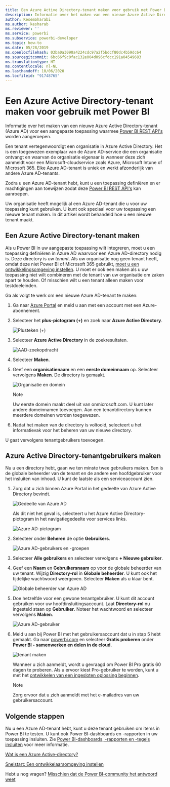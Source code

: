 ```yaml
---
title: Een Azure Active Directory-tenant maken voor gebruik met Power BI
description: Informatie over het maken van een nieuwe Azure Active Directory-tenant (Azure AD) voor een aangepaste toepassing waarmee Power BI REST API's worden aangeroepen.
author: KesemSharabi
ms.author: kesharab
ms.reviewer: ''
ms.service: powerbi
ms.subservice: powerbi-developer
ms.topic: how-to
ms.date: 05/28/2019
ms.openlocfilehash: 03ba0a3090a4224cdc97a2f5bdcf80dc4b59dc64
ms.sourcegitcommit: 6bc66f9c0fac132e004d096cfdcc191a04549683
ms.translationtype: HT
ms.contentlocale: nl-NL
ms.lasthandoff: 10/06/2020
ms.locfileid: "91748765"
---
```

# <a name="create-an-azure-active-directory-tenant-to-use-with-power-bi"></a>Een Azure Active Directory-tenant maken voor gebruik met Power BI

Informatie over het maken van een nieuwe Azure Active Directory-tenant (Azure AD) voor een aangepaste toepassing waarmee [Power BI REST API's](../automation/rest-api-reference.md) worden aangeroepen.

Een tenant vertegenwoordigt een organisatie in Azure Active Directory. Het is een toegewezen exemplaar van de Azure AD-service die een organisatie ontvangt en waarvan de organisatie eigenaar is wanneer deze zich aanmeldt voor een Microsoft-cloudservice zoals Azure, Microsoft Intune of Microsoft 365. Elke Azure AD-tenant is uniek en werkt afzonderlijk van andere Azure AD-tenants.

Zodra u een Azure AD-tenant hebt, kunt u een toepassing definiëren en er machtigingen aan toewijzen zodat deze [Power BI REST API's](../automation/rest-api-reference.md) kan aanroepen.

Uw organisatie heeft mogelijk al een Azure AD-tenant die u voor uw toepassing kunt gebruiken. U kunt ook speciaal voor uw toepassing een nieuwe tenant maken. In dit artikel wordt behandeld hoe u een nieuwe tenant maakt.

## <a name="create-an-azure-active-directory-tenant"></a>Een Azure Active Directory-tenant maken

Als u Power BI in uw aangepaste toepassing wilt integreren, moet u een toepassing definiëren in Azure AD waarvoor een Azure AD-directory nodig is. Deze directory is uw *tenant*. Als uw organisatie nog geen tenant heeft, omdat deze niet Power BI of Microsoft 365 gebruikt, [moet u een ontwikkelingsomgeving instellen](/azure/active-directory/develop/active-directory-howto-tenant). U moet er ook een maken als u uw toepassing niet wilt combineren met de tenant van uw organisatie om zaken apart te houden. Of misschien wilt u een tenant alleen maken voor testdoeleinden.

Ga als volgt te werk om een nieuwe Azure AD-tenant te maken:

1. Ga naar [Azure Portal](https://portal.azure.com) en meld u aan met een account met een Azure-abonnement.

2. Selecteer het **plus-pictogram (+)** en zoek naar **Azure Active Directory**.

    ![Plusteken (+)](media/create-an-azure-active-directory-tenant/new-directory.png)

3. Selecteer **Azure Active Directory** in de zoekresultaten.

    ![AAD-zoekopdracht](media/create-an-azure-active-directory-tenant/new-directory2.png)

4. Selecteer **Maken**.

5. Geef een **organisatienaam** en een **eerste domeinnaam** op. Selecteer vervolgens **Maken**. De directory is gemaakt.

    ![Organisatie en domein](media/create-an-azure-active-directory-tenant/organization-and-domain.png)

   > [!NOTE]
   > Uw eerste domein maakt deel uit van onmicrosoft.com. U kunt later andere domeinnamen toevoegen. Aan een tenantdirectory kunnen meerdere domeinen worden toegewezen.

6. Nadat het maken van de directory is voltooid, selecteert u het informatievak voor het beheren van uw nieuwe directory.

U gaat vervolgens tenantgebruikers toevoegen.

## <a name="create-azure-active-directory-tenant-users"></a>Azure Active Directory-tenantgebruikers maken

Nu u een directory hebt, gaan we ten minste twee gebruikers maken. Een is de globale beheerder van de tenant en de andere een hoofdgebruiker voor het insluiten van inhoud. U kunt de laatste als een serviceaccount zien.

1. Zorg dat u zich binnen Azure Portal in het gedeelte van Azure Active Directory bevindt.

    ![Gedeelte van Azure AD](media/create-an-azure-active-directory-tenant/aad-flyout.png)

    Als dit niet het geval is, selecteert u het Azure Active Directory-pictogram in het navigatiegedeelte voor services links.

    ![Azure AD-pictogram](media/create-an-azure-active-directory-tenant/aad-service.png)

2. Selecteer onder **Beheren** de optie **Gebruikers**.

    ![Azure AD-gebruikers en -groepen](media/create-an-azure-active-directory-tenant/users-and-groups.png)

3. Selecteer **Alle gebruikers** en selecteer vervolgens **+ Nieuwe gebruiker**.

4. Geef een **Naam** en **Gebruikersnaam** op voor de globale beheerder van uw tenant. Wijzig **Directory-rol** in **Globale beheerder**. U kunt ook het tijdelijke wachtwoord weergeven. Selecteer **Maken** als u klaar bent.

    ![Globale beheerder van Azure AD](media/create-an-azure-active-directory-tenant/global-admin.png)

5. Doe hetzelfde voor een gewone tenantgebruiker. U kunt dit account gebruiken voor uw hoofdinsluitingsaccount. Laat **Directory-rol** nu ingesteld staan op **Gebruiker**. Noteer het wachtwoord en selecteer vervolgens **Maken**.

    ![Azure AD-gebruiker](media/create-an-azure-active-directory-tenant/pbiembed-user.png)

6. Meld u aan bij Power BI met het gebruikersaccount dat u in stap 5 hebt gemaakt. Ga naar [powerbi.com](https://powerbi.microsoft.com/get-started/) en selecteer **Gratis proberen** onder **Power BI - samenwerken en delen in de cloud**.

    ![tenant maken](media/create-an-azure-active-directory-tenant/try-powerbi-free.png)

    Wanneer u zich aanmeldt, wordt u gevraagd om Power BI Pro gratis 60 dagen te proberen. Als u ervoor kiest Pro-gebruiker te worden, kunt u met het [ontwikkelen van een ingesloten oplossing beginnen](embed-sample-for-customers.md).

   > [!NOTE]
   > Zorg ervoor dat u zich aanmeldt met het e-mailadres van uw gebruikersaccount.

## <a name="next-steps"></a>Volgende stappen

Nu u een Azure AD-tenant hebt, kunt u deze tenant gebruiken om items in Power BI te testen. U kunt ook Power BI-dashboards en -rapporten in uw toepassing insluiten. Zie [Power BI-dashboards, -rapporten en -tegels insluiten](embed-sample-for-customers.md) voor meer informatie.

[Wat is een Azure Active-directory?](/azure/active-directory/active-directory-whatis) 
 
[Snelstart: Een ontwikkelaarsomgeving instellen](/azure/active-directory/develop/active-directory-howto-tenant)  

Hebt u nog vragen? [Misschien dat de Power BI-community het antwoord weet](https://community.powerbi.com/)